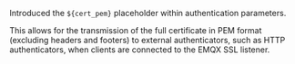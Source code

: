 Introduced the `${cert_pem}` placeholder within authentication parameters.

This allows for the transmission of the full certificate in PEM format (excluding headers and footers) to external authenticators,
such as HTTP authenticators, when clients are connected to the EMQX SSL listener.
